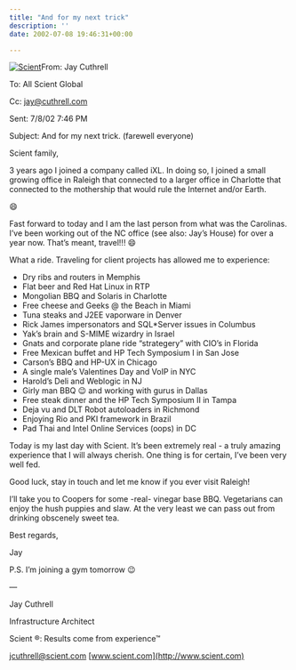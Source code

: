 ```yaml
---
title: "And for my next trick"
description: ''
date: 2002-07-08 19:46:31+00:00

---
```


[![Scient](https://substack.com/static/4d05513d8cbb0d6d9d73296f1dcde6b9/75985/11394363596.jpg "Scient")](https://substackcdn.com/image/fetch/f_auto,q_auto:good,fl_progressive:steep/https%3A%2F%2Fsubstack.com%2Fstatic%2F4d05513d8cbb0d6d9d73296f1dcde6b9%2F75985%2F11394363596.jpg)From: Jay Cuthrell

To: All Scient Global

Cc: [jay@cuthrell.com](mailto:jay@cuthrell.com)

Sent: 7/8/02 7:46 PM

Subject: And for my next trick. (farewell everyone)

Scient family,

3 years ago I joined a company called iXL. In doing so, I joined a small growing office in Raleigh that connected to a larger office in Charlotte that connected to the mothership that would rule the Internet and/or Earth.

:smile:

Fast forward to today and I am the last person from what was the Carolinas. I’ve been working out of the NC office (see also: Jay’s House) for over a year now. That’s meant, travel!!! :smile:

What a ride. Traveling for client projects has allowed me to experience:

* Dry ribs and routers in Memphis
* Flat beer and Red Hat Linux in RTP
* Mongolian BBQ and Solaris in Charlotte
* Free cheese and Geeks @ the Beach in Miami
* Tuna steaks and J2EE vaporware in Denver
* Rick James impersonators and SQL\*Server issues in Columbus
* Yak’s brain and S-MIME wizardry in Israel
* Gnats and corporate plane ride “strategery” with CIO’s in Florida
* Free Mexican buffet and HP Tech Symposium I in San Jose
* Carson’s BBQ and HP-UX in Chicago
* A single male’s Valentines Day and VoIP in NYC
* Harold’s Deli and Weblogic in NJ
* Girly man BBQ :wink: and working with gurus in Dallas
* Free steak dinner and the HP Tech Symposium II in Tampa
* Deja vu and DLT Robot autoloaders in Richmond
* Enjoying Rio and PKI framework in Brazil
* Pad Thai and Intel Online Services (oops) in DC

Today is my last day with Scient. It’s been extremely real - a truly amazing experience that I will always cherish. One thing is for certain, I’ve been very well fed.

Good luck, stay in touch and let me know if you ever visit Raleigh!

I’ll take you to Coopers for some -real- vinegar base BBQ. Vegetarians can enjoy the hush puppies and slaw. At the very least we can pass out from drinking obscenely sweet tea.

Best regards,

Jay

P.S. I’m joining a gym tomorrow :wink:

—

Jay Cuthrell

Infrastructure Architect

Scient ®: Results come from experience™

[jcuthrell@scient.com](mailto:jcuthrell@scient.com) [www.scient.com](http://www.scient.com)

